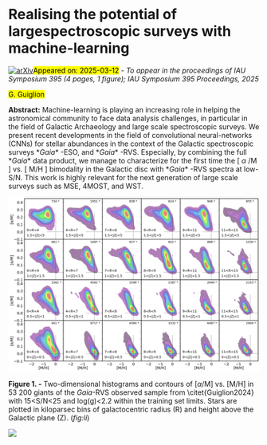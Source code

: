 <div class="macros" style="visibility:hidden;">
$\newcommand{\ensuremath}{}$
$\newcommand{\xspace}{}$
$\newcommand{\object}[1]{\texttt{#1}}$
$\newcommand{\farcs}{{.}''}$
$\newcommand{\farcm}{{.}'}$
$\newcommand{\arcsec}{''}$
$\newcommand{\arcmin}{'}$
$\newcommand{\ion}[2]{#1#2}$
$\newcommand{\textsc}[1]{\textrm{#1}}$
$\newcommand{\hl}[1]{\textrm{#1}}$
$\newcommand{\footnote}[1]{}$
$\newcommand{\feh}{[Fe/H]}$
$\newcommand{\zmax}{\langle Z_{\rm{max}} \rangle}$
$\newcommand{\eccentricity}{\langle e \rangle}$
$\newcommand{\aj}{AJ}$
$\newcommand{\araa}{ARA\&A}$
$\newcommand{\apj}{ApJ}$
$\newcommand{\apjl}{ApJ}$
$\newcommand{\apjs}{ApJS}$
$\newcommand{\apss}{Ap\&SS}$
$\newcommand{\aap}{A\&A}$
$\newcommand{\aapr}{A\&A~Rev.}$
$\newcommand{\aaps}{A\&AS}$
$\newcommand{\mnras}{MNRAS}$
$\newcommand{\pasp}{PASP}$
$\newcommand{\pasj}{PASJ}$
$\newcommand{\qjras}{QJRAS}$
$\newcommand{\nat}{Nature}$
$\newcommand{\aplett}{Astrophys.~Lett.}$
$\newcommand{\aas}{AAS}$
$\newcommand{\eprint}{e--print}$</div>



<div id="title">

# Realising the potential of largespectroscopic surveys with machine-learning

</div>
<div id="comments">

[![arXiv](https://img.shields.io/badge/arXiv-2503.08196-b31b1b.svg)](https://arxiv.org/abs/2503.08196)<mark>Appeared on: 2025-03-12</mark> -  _To appear in the proceedings of IAU Symposium 395 (4 pages, 1 figure); IAU Symposium 395 Proceedings, 2025_

</div>
<div id="authors">

<mark>G. Guiglion</mark>

</div>
<div id="abstract">

**Abstract:** Machine-learning is playing an increasing role in helping the astronomical community to face data analysis challenges, in particular in the field of Galactic Archaeology and large scale spectroscopic surveys. We present recent developments in the field of convolutional neural-networks (CNNs) for stellar abundances in the context of the Galactic spectroscopic surveys $*Gaia*$ -ESO, and $*Gaia*$ -RVS. Especially, by combining the full $*Gaia*$ data product, we manage to characterize for the first time the [ $\alpha$ /M ] vs. [ M/H ] bimodality in the Galactic disc with $*Gaia*$ -RVS spectra at low-S/N. This work is highly relevant for the next generation of large scale surveys such as MSE, 4MOST, and WST.

</div>

<div id="div_fig1">

<img src="tmp_2503.08196/./figs/queiroz_plot.png" alt="Fig1" width="100%"/>

**Figure 1. -** Two-dimensional histograms and contours of [$\alpha$/M] vs. [M/H] in 53 200 giants of the *Gaia*-RVS observed sample from \citet{Guiglion2024} with 15$<$S/N$<$25 and log(g)$<$2.2 within the training set limits. Stars are plotted in kiloparsec bins of galactocentric radius (R) and height above the Galactic plane (Z). (*fig:li*)

</div><div id="qrcode"><img src=https://api.qrserver.com/v1/create-qr-code/?size=100x100&data="https://arxiv.org/abs/2503.08196"></div>